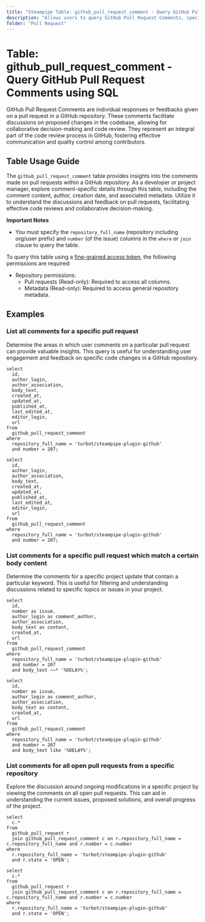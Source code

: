 ```yaml
---
title: "Steampipe Table: github_pull_request_comment - Query GitHub Pull Request Comments using SQL"
description: "Allows users to query GitHub Pull Request Comments, specifically the details of each comment made on pull requests, providing insights into discussions and feedbacks on code changes."
folder: "Pull Request"
---
```


# Table: github_pull_request_comment - Query GitHub Pull Request Comments using SQL

GitHub Pull Request Comments are individual responses or feedbacks given on a pull request in a GitHub repository. These comments facilitate discussions on proposed changes in the codebase, allowing for collaborative decision-making and code review. They represent an integral part of the code review process in GitHub, fostering effective communication and quality control among contributors.

## Table Usage Guide

The `github_pull_request_comment` table provides insights into the comments made on pull requests within a GitHub repository. As a developer or project manager, explore comment-specific details through this table, including the comment content, author, creation date, and associated metadata. Utilize it to understand the discussions and feedback on pull requests, facilitating effective code reviews and collaborative decision-making.

**Important Notes**
- You must specify the `repository_full_name` (repository including org/user prefix) and `number` (of the issue) columns in the `where` or `join` clause to query the table.

To query this table using a [fine-grained access token](https://docs.github.com/en/authentication/keeping-your-account-and-data-secure/managing-your-personal-access-tokens#creating-a-fine-grained-personal-access-token), the following permissions are required:
  - Repository permissions:
    - Pull requests (Read-only): Required to access all columns.
    - Metadata (Read-only): Required to access general repository metadata.

## Examples

### List all comments for a specific pull request
Determine the areas in which user comments on a particular pull request can provide valuable insights. This query is useful for understanding user engagement and feedback on specific code changes in a GitHub repository.

```sql+postgres
select
  id,
  author_login,
  author_association,
  body_text,
  created_at,
  updated_at,
  published_at,
  last_edited_at,
  editor_login,
  url
from
  github_pull_request_comment
where
  repository_full_name = 'turbot/steampipe-plugin-github'
  and number = 207;
```

```sql+sqlite
select
  id,
  author_login,
  author_association,
  body_text,
  created_at,
  updated_at,
  published_at,
  last_edited_at,
  editor_login,
  url
from
  github_pull_request_comment
where
  repository_full_name = 'turbot/steampipe-plugin-github'
  and number = 207;
```

### List comments for a specific pull request which match a certain body content
Determine the comments for a specific project update that contain a particular keyword. This is useful for filtering and understanding discussions related to specific topics or issues in your project.

```sql+postgres
select
  id,
  number as issue,
  author_login as comment_author,
  author_association,
  body_text as content,
  created_at,
  url
from
  github_pull_request_comment
where
  repository_full_name = 'turbot/steampipe-plugin-github'
  and number = 207
  and body_text ~~* '%DELAY%';
```

```sql+sqlite
select
  id,
  number as issue,
  author_login as comment_author,
  author_association,
  body_text as content,
  created_at,
  url
from
  github_pull_request_comment
where
  repository_full_name = 'turbot/steampipe-plugin-github'
  and number = 207
  and body_text like '%DELAY%';
```

### List comments for all open pull requests from a specific repository
Explore the discussion around ongoing modifications in a specific project by viewing the comments on all open pull requests. This can aid in understanding the current issues, proposed solutions, and overall progress of the project.
```sql+postgres
select
  c.*
from
  github_pull_request r
  join github_pull_request_comment c on r.repository_full_name = c.repository_full_name and r.number = c.number
where
  r.repository_full_name = 'turbot/steampipe-plugin-github'
  and r.state = 'OPEN';
```

```sql+sqlite
select
  c.*
from
  github_pull_request r
  join github_pull_request_comment c on r.repository_full_name = c.repository_full_name and r.number = c.number
where
  r.repository_full_name = 'turbot/steampipe-plugin-github'
  and r.state = 'OPEN';
```